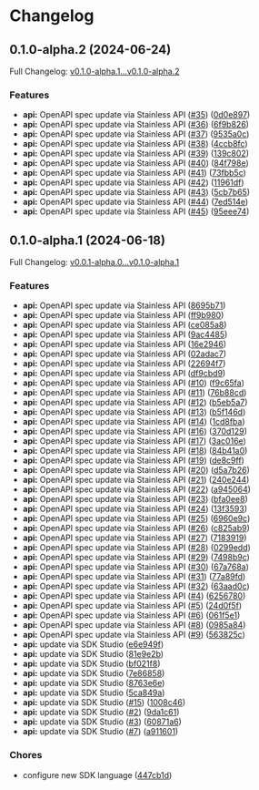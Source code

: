 # Changelog

## 0.1.0-alpha.2 (2024-06-24)

Full Changelog: [v0.1.0-alpha.1...v0.1.0-alpha.2](https://github.com/prompt-foundry/python-sdk/compare/v0.1.0-alpha.1...v0.1.0-alpha.2)

### Features

* **api:** OpenAPI spec update via Stainless API ([#35](https://github.com/prompt-foundry/python-sdk/issues/35)) ([0d0e897](https://github.com/prompt-foundry/python-sdk/commit/0d0e8979817239f772d8a9bdd347c9ea9f910481))
* **api:** OpenAPI spec update via Stainless API ([#36](https://github.com/prompt-foundry/python-sdk/issues/36)) ([6f9b826](https://github.com/prompt-foundry/python-sdk/commit/6f9b82645bc7789794b2c8e7d29bf480a7fcfe4f))
* **api:** OpenAPI spec update via Stainless API ([#37](https://github.com/prompt-foundry/python-sdk/issues/37)) ([9535a0c](https://github.com/prompt-foundry/python-sdk/commit/9535a0c92a8214618ade8ae08faf0f19950433d5))
* **api:** OpenAPI spec update via Stainless API ([#38](https://github.com/prompt-foundry/python-sdk/issues/38)) ([4ccb8fc](https://github.com/prompt-foundry/python-sdk/commit/4ccb8fccc509b4ec8beaa1e8dfb551ea8e6b1e59))
* **api:** OpenAPI spec update via Stainless API ([#39](https://github.com/prompt-foundry/python-sdk/issues/39)) ([139c802](https://github.com/prompt-foundry/python-sdk/commit/139c80281ff6aabbf60819d77a2e9e822de045aa))
* **api:** OpenAPI spec update via Stainless API ([#40](https://github.com/prompt-foundry/python-sdk/issues/40)) ([84f798e](https://github.com/prompt-foundry/python-sdk/commit/84f798e668dd40b45349f6fe7c4dba203e4101f9))
* **api:** OpenAPI spec update via Stainless API ([#41](https://github.com/prompt-foundry/python-sdk/issues/41)) ([73fbb5c](https://github.com/prompt-foundry/python-sdk/commit/73fbb5cd1f2a5c55b5e1365933ff2d2100fbb33c))
* **api:** OpenAPI spec update via Stainless API ([#42](https://github.com/prompt-foundry/python-sdk/issues/42)) ([11961df](https://github.com/prompt-foundry/python-sdk/commit/11961df301280f35aa89e52e8790db1e1025b7a8))
* **api:** OpenAPI spec update via Stainless API ([#43](https://github.com/prompt-foundry/python-sdk/issues/43)) ([5cb7b65](https://github.com/prompt-foundry/python-sdk/commit/5cb7b6550e86afa5abb4c811c751115769b27650))
* **api:** OpenAPI spec update via Stainless API ([#44](https://github.com/prompt-foundry/python-sdk/issues/44)) ([7ed514e](https://github.com/prompt-foundry/python-sdk/commit/7ed514e866fe564ad1361e4ce60215a0b67ab5d0))
* **api:** OpenAPI spec update via Stainless API ([#45](https://github.com/prompt-foundry/python-sdk/issues/45)) ([95eee74](https://github.com/prompt-foundry/python-sdk/commit/95eee747f7bb2124586f817459bdaada8e8f0081))

## 0.1.0-alpha.1 (2024-06-18)

Full Changelog: [v0.0.1-alpha.0...v0.1.0-alpha.1](https://github.com/prompt-foundry/python-sdk/compare/v0.0.1-alpha.0...v0.1.0-alpha.1)

### Features

* **api:** OpenAPI spec update via Stainless API ([8695b71](https://github.com/prompt-foundry/python-sdk/commit/8695b7181062bd6e48897bb7c7f6d9bbb93286a0))
* **api:** OpenAPI spec update via Stainless API ([ff9b980](https://github.com/prompt-foundry/python-sdk/commit/ff9b980b95dceec2325f4f50f1b2a0d8769ec51b))
* **api:** OpenAPI spec update via Stainless API ([ce085a8](https://github.com/prompt-foundry/python-sdk/commit/ce085a867e6307dc7106b3de63eba91c9c8b9277))
* **api:** OpenAPI spec update via Stainless API ([9ac4485](https://github.com/prompt-foundry/python-sdk/commit/9ac44855306becba975d40518d02e40ecabb49e8))
* **api:** OpenAPI spec update via Stainless API ([16e2946](https://github.com/prompt-foundry/python-sdk/commit/16e2946426d64b4c018aa4dd6d4d9bec05520ef5))
* **api:** OpenAPI spec update via Stainless API ([02adac7](https://github.com/prompt-foundry/python-sdk/commit/02adac791b4bbd912639522ffdca7e6082d117e3))
* **api:** OpenAPI spec update via Stainless API ([22694f7](https://github.com/prompt-foundry/python-sdk/commit/22694f7627acc37acd06e15b097e604094f280c5))
* **api:** OpenAPI spec update via Stainless API ([df9cbd9](https://github.com/prompt-foundry/python-sdk/commit/df9cbd969a2721f53ecbe46e8d6b2108d9c73a97))
* **api:** OpenAPI spec update via Stainless API ([#10](https://github.com/prompt-foundry/python-sdk/issues/10)) ([f9c65fa](https://github.com/prompt-foundry/python-sdk/commit/f9c65fa303482aec5cc0cff00243a8ea555e05d0))
* **api:** OpenAPI spec update via Stainless API ([#11](https://github.com/prompt-foundry/python-sdk/issues/11)) ([76b88cd](https://github.com/prompt-foundry/python-sdk/commit/76b88cddd6cb0afe7285eda22e183572e9276b6e))
* **api:** OpenAPI spec update via Stainless API ([#12](https://github.com/prompt-foundry/python-sdk/issues/12)) ([b5eb5a7](https://github.com/prompt-foundry/python-sdk/commit/b5eb5a7c6527fd848c03a3a4303462f575d38f15))
* **api:** OpenAPI spec update via Stainless API ([#13](https://github.com/prompt-foundry/python-sdk/issues/13)) ([b5f146d](https://github.com/prompt-foundry/python-sdk/commit/b5f146ddcf3b3be2d5432373792d00de2a6c46eb))
* **api:** OpenAPI spec update via Stainless API ([#14](https://github.com/prompt-foundry/python-sdk/issues/14)) ([1cd8fba](https://github.com/prompt-foundry/python-sdk/commit/1cd8fbabb302db8d09ac7f743175bf223f127081))
* **api:** OpenAPI spec update via Stainless API ([#16](https://github.com/prompt-foundry/python-sdk/issues/16)) ([370d129](https://github.com/prompt-foundry/python-sdk/commit/370d12921aa470eea742b344d15aec8fdd98a415))
* **api:** OpenAPI spec update via Stainless API ([#17](https://github.com/prompt-foundry/python-sdk/issues/17)) ([3ac016e](https://github.com/prompt-foundry/python-sdk/commit/3ac016eafa5a5245d233eeb04ffb94b3af422827))
* **api:** OpenAPI spec update via Stainless API ([#18](https://github.com/prompt-foundry/python-sdk/issues/18)) ([84b41a0](https://github.com/prompt-foundry/python-sdk/commit/84b41a0ec640ad3f85e5aba8f0f4b9dfc13b0ed8))
* **api:** OpenAPI spec update via Stainless API ([#19](https://github.com/prompt-foundry/python-sdk/issues/19)) ([de8c9ff](https://github.com/prompt-foundry/python-sdk/commit/de8c9ff3d6b60289b299b28792b6b78bf1c19f87))
* **api:** OpenAPI spec update via Stainless API ([#20](https://github.com/prompt-foundry/python-sdk/issues/20)) ([d5a7b26](https://github.com/prompt-foundry/python-sdk/commit/d5a7b260dc4c2f533b462ab17f4c442d2ab0ff5f))
* **api:** OpenAPI spec update via Stainless API ([#21](https://github.com/prompt-foundry/python-sdk/issues/21)) ([240e244](https://github.com/prompt-foundry/python-sdk/commit/240e244f9976b17ff8d2a227274c0cea7852eb57))
* **api:** OpenAPI spec update via Stainless API ([#22](https://github.com/prompt-foundry/python-sdk/issues/22)) ([a945064](https://github.com/prompt-foundry/python-sdk/commit/a945064bb58b7052d16c963ccb18ec9e6260a8fc))
* **api:** OpenAPI spec update via Stainless API ([#23](https://github.com/prompt-foundry/python-sdk/issues/23)) ([bfa0ee8](https://github.com/prompt-foundry/python-sdk/commit/bfa0ee8d58a100541bb38eab220fd40d01cb39ed))
* **api:** OpenAPI spec update via Stainless API ([#24](https://github.com/prompt-foundry/python-sdk/issues/24)) ([13f3593](https://github.com/prompt-foundry/python-sdk/commit/13f3593f2b1a49494a89a1365e67d9d32f23e38f))
* **api:** OpenAPI spec update via Stainless API ([#25](https://github.com/prompt-foundry/python-sdk/issues/25)) ([6960e9c](https://github.com/prompt-foundry/python-sdk/commit/6960e9cde2d3f1d669cf7c0194d1f6950ee04088))
* **api:** OpenAPI spec update via Stainless API ([#26](https://github.com/prompt-foundry/python-sdk/issues/26)) ([c825ab9](https://github.com/prompt-foundry/python-sdk/commit/c825ab9bd5fc11368524012d33db7c46ca76ef00))
* **api:** OpenAPI spec update via Stainless API ([#27](https://github.com/prompt-foundry/python-sdk/issues/27)) ([7183919](https://github.com/prompt-foundry/python-sdk/commit/7183919c1d42629a9c7641b4015da0ceb40df7cc))
* **api:** OpenAPI spec update via Stainless API ([#28](https://github.com/prompt-foundry/python-sdk/issues/28)) ([0299edd](https://github.com/prompt-foundry/python-sdk/commit/0299edd2f69c5024ea8f19ea9e4f12df63e57fa3))
* **api:** OpenAPI spec update via Stainless API ([#29](https://github.com/prompt-foundry/python-sdk/issues/29)) ([7498b9c](https://github.com/prompt-foundry/python-sdk/commit/7498b9c8487988e4bcd23becc3d68289e311d7ee))
* **api:** OpenAPI spec update via Stainless API ([#30](https://github.com/prompt-foundry/python-sdk/issues/30)) ([67a768a](https://github.com/prompt-foundry/python-sdk/commit/67a768a0249fe85f2fa14c7b5f814ad3545f723e))
* **api:** OpenAPI spec update via Stainless API ([#31](https://github.com/prompt-foundry/python-sdk/issues/31)) ([77a89fd](https://github.com/prompt-foundry/python-sdk/commit/77a89fd48d2a291fff9f58df4603ebffab4a3f93))
* **api:** OpenAPI spec update via Stainless API ([#32](https://github.com/prompt-foundry/python-sdk/issues/32)) ([63aad0c](https://github.com/prompt-foundry/python-sdk/commit/63aad0cba95d66515ee7378086ab15642604c2c3))
* **api:** OpenAPI spec update via Stainless API ([#4](https://github.com/prompt-foundry/python-sdk/issues/4)) ([6256780](https://github.com/prompt-foundry/python-sdk/commit/6256780fbbb625dbfbede474106cf08a1eec6be6))
* **api:** OpenAPI spec update via Stainless API ([#5](https://github.com/prompt-foundry/python-sdk/issues/5)) ([24d0f5f](https://github.com/prompt-foundry/python-sdk/commit/24d0f5f2208257c090d0d0b750864715b1d1a111))
* **api:** OpenAPI spec update via Stainless API ([#6](https://github.com/prompt-foundry/python-sdk/issues/6)) ([061f5e1](https://github.com/prompt-foundry/python-sdk/commit/061f5e128cfd05ef1dbba5fb1ec297317f4dd6fe))
* **api:** OpenAPI spec update via Stainless API ([#8](https://github.com/prompt-foundry/python-sdk/issues/8)) ([0985a84](https://github.com/prompt-foundry/python-sdk/commit/0985a84e9983982aa3bd6bdc4162eac84e794fdd))
* **api:** OpenAPI spec update via Stainless API ([#9](https://github.com/prompt-foundry/python-sdk/issues/9)) ([563825c](https://github.com/prompt-foundry/python-sdk/commit/563825c05c310664f4d1e31bdb42f720ef1f5e42))
* **api:** update via SDK Studio ([e6e949f](https://github.com/prompt-foundry/python-sdk/commit/e6e949f31cd9f46b69a6b0eecff77302e10a7526))
* **api:** update via SDK Studio ([81e9e2b](https://github.com/prompt-foundry/python-sdk/commit/81e9e2b4a358e8dfa9092943977e47434224c2d7))
* **api:** update via SDK Studio ([bf021f8](https://github.com/prompt-foundry/python-sdk/commit/bf021f8c0d52a1daa72a724855ae163f0a855d29))
* **api:** update via SDK Studio ([7e86858](https://github.com/prompt-foundry/python-sdk/commit/7e868589e08b4bf5a11713a43a2a5ce7f927e760))
* **api:** update via SDK Studio ([8763e6e](https://github.com/prompt-foundry/python-sdk/commit/8763e6e990c3fa21e67c78bd30e78a84d174de3f))
* **api:** update via SDK Studio ([5ca849a](https://github.com/prompt-foundry/python-sdk/commit/5ca849a7993863e78725679be6acd8c214587a8e))
* **api:** update via SDK Studio ([#15](https://github.com/prompt-foundry/python-sdk/issues/15)) ([1008c46](https://github.com/prompt-foundry/python-sdk/commit/1008c46ba47ffc0fd49e990ca11af22cd8e2c3f7))
* **api:** update via SDK Studio ([#2](https://github.com/prompt-foundry/python-sdk/issues/2)) ([9da1c61](https://github.com/prompt-foundry/python-sdk/commit/9da1c61d02239f1c851f2dcfd40f86f0b4ab92f2))
* **api:** update via SDK Studio ([#3](https://github.com/prompt-foundry/python-sdk/issues/3)) ([60871a6](https://github.com/prompt-foundry/python-sdk/commit/60871a6b43c5344390362d91d254d85d07f110d7))
* **api:** update via SDK Studio ([#7](https://github.com/prompt-foundry/python-sdk/issues/7)) ([a911601](https://github.com/prompt-foundry/python-sdk/commit/a911601326ff373a520a1a0c681995f9c68cb35a))


### Chores

* configure new SDK language ([447cb1d](https://github.com/prompt-foundry/python-sdk/commit/447cb1dbb0fde134d850a6a3dee1b206c90ae7f5))
